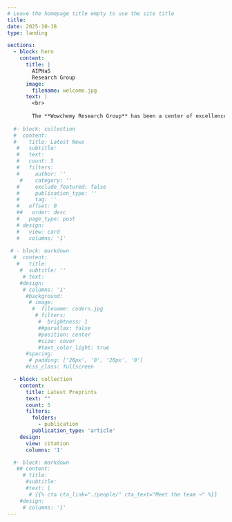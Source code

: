 ```yaml
---
# Leave the homepage title empty to use the site title
title:
date: 2025-10-18
type: landing

sections:
  - block: hero
    content:
      title: |
        AIPHaS
        Research Group
      image:
        filename: welcome.jpg
      text: |
        <br>
        
        The **Wowchemy Research Group** has been a center of excellence for Artificial Intelligence research, teaching, and practice since its founding in 2016.
  
  #- block: collection
  #  content:
  #    title: Latest News
   #   subtitle:
   #   text:
   #   count: 5
   #   filters:
   #     author: ''
    #    category: ''
   #     exclude_featured: false
   #     publication_type: ''
   #     tag: ''
   #   offset: 0
   ##   order: desc
   #   page_type: post
   # design:
   #   view: card
   #   columns: '1'
  
 # - block: markdown
  #  content:
   #   title:
    #  subtitle: ''
     # text:
    #design:
     # columns: '1'
      #background:
       # image: 
        #  filename: coders.jpg
         # filters:
          #  brightness: 1
          ##parallax: false
          #position: center
          #size: cover
          #text_color_light: true
      #spacing:
       # padding: ['20px', '0', '20px', '0']
      #css_class: fullscreen

  - block: collection
    content:
      title: Latest Preprints
      text: ""
      count: 5
      filters:
        folders:
          - publication
        publication_type: 'article'
    design:
      view: citation
      columns: '1'

  #- block: markdown
   ## content:
     # title:
      #subtitle:
      #text: |
       # {{% cta cta_link="./people/" cta_text="Meet the team →" %}}
    #design:
     # columns: '1'
---
```

